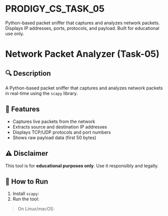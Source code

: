 # PRODIGY_CS_TASK_05
Python-based packet sniffer that captures and analyzes network packets. Displays IP addresses, ports, protocols, and payload. Built for educational use only.
# Network Packet Analyzer (Task-05)

## 🔍 Description
A Python-based packet sniffer that captures and analyzes network packets in real-time using the `scapy` library.

## 🧾 Features
- Captures live packets from the network
- Extracts source and destination IP addresses
- Displays TCP/UDP protocols and port numbers
- Shows raw payload data (first 50 bytes)

## ⚠️ Disclaimer
This tool is for **educational purposes only**. Use it responsibly and legally.

## 🚀 How to Run
1. Install `scapy`:
2. Run the tool:
> On Linux/macOS:
